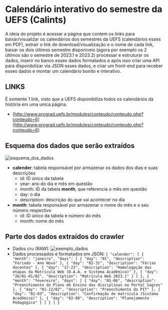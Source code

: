 # Calendário interativo do semestre da UEFS (Calints)
A ideia do projeto é acessar a página que contem os links para baixar/visualizar os calendários dos semestres da UEFS (calendários esses em PDF), extrair o link de download/visualização e o nome de cada link, baixar os dois últimos semestre disponíveis (agora por exemplo os 2 últimos são o semestre de 2023.1 e 2023.2) processar e estruturar os dados, inserir no banco esses dados formatados e após isso criar uma API para disponibilizar via JSON esses dados, e criar um front-end para receber esses dados e montar um calendário bonito e interativo.

## LINKS
É somente 1 link, visto que a UEFS disponibiliza todos os calendários da história em uma unica página.
- [http://www.prograd.uefs.br/modules/conteudo/conteudo.php?conteudo=6](http://www.prograd.uefs.br/modules/conteudo/conteudo.php?conteudo=6)

## Esquema dos dados que serão extraídos
![esquema_dos_dados](https://github.com/KevinCerqueira/exa844-projeto-final/blob/main/banco_de_dados.png)

 - **calender**: tabela responsável por armazenar os dados dos dias e suas descrições
	 - id: ID único da tabela
	 - year: ano do dia e mês em questão
	 - month: ID da tabela **month**, que referencia o mês em questão
	 - day: o dia
	 - description: descrição do que vai acontecer no dia
 - **month**: tabela responsável por armazenar o nome do mês e o seu número respectivo
	 - id: ID único da tabela e número do mês
	 - month: nome do mês

## Parte dos dados extraídos do crawler
- Dados cru (RAW): ![exemplo_dados](https://github.com/KevinCerqueira/exa844-projeto-final/blob/main/exemplo_dados_extraidos.png)
- Dados processados e formatados em JSON:
``
{
  "calender": [
    {
      "month": "janeiro",
      "days": [
        {
          "day": "01",
          "description": "Feriado - Ano Novo"
        },
        {
          "day": "02-31",
          "description": "Férias docentes"
        },
        {
          "day": "17-23",
          "description": "Homologação das etapas da Matrícula Web (D.A.A. e Sistema Acadêmico)"
        },
        {
          "day": "26/01-01/02",
          "description": "Matrícula Web 2023.1"
        }
      ]
    },
    {
      "month": "fevereiro",
      "days": [
        {
          "day": "01-06",
          "description": "Preenchimento do Plano de Ensino das disciplinas no Portal Sagres"
        },
        {
          "day": "01-12/02",
          "description": "Preenchimento do PIT"
        },
        {
          "day": "02-03",
          "description": "Confirmação de matrícula (Sistema Acadêmico)"
        },
        {
          "day": "02-08",
          "description": "Planejamento Pedagógico"
        }
      ]
    }
  ]
}
``
